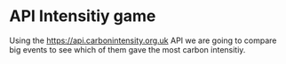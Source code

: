 # API Intensitiy game

Using the https://api.carbonintensity.org.uk API we are going to compare big events to see which of them gave the most carbon intensitiy.
